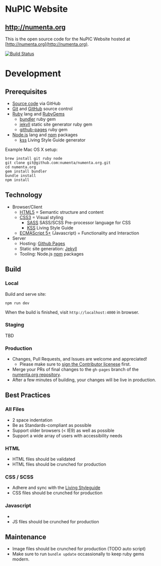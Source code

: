 # NuPIC Website
## http://numenta.org

This is the open source code for the NuPIC Website hosted at
[http://numenta.org](http://numenta.org).

[![Build Status](https://travis-ci.org/numenta/numenta.org.png?branch=gh-pages)](https://travis-ci.org/numenta/numenta.org)


# Development


## Prerequisites

* [Source code](https://github.com/numenta/numenta.org) via GitHub
* [Git](http://git-scm.com/) and [GitHub](http://github.com) source control
* [Ruby](https://www.ruby-lang.org/) lang and [RubyGems](https://rubygems.org/)
  * [bundler](http://bundler.io/) ruby gem
  * [jekyll](http://jekyllrb.com/) static site generator ruby gem
  * [github-pages](https://github.com/github/pages-gem) ruby gem
* [Node.js](https://nodejs.org/) lang and [npm](https://www.npmjs.com/) packages
  * [kss](https://github.com/kss-node/kss-node) Living Style Guide generator

Example Mac OS X setup:
```
brew install git ruby node
git clone git@github.com:numenta/numenta.org.git
cd numenta.org
gem install bundler
bundle install
npm install
```


## Technology

* Browser/Client
  * [HTML5](http://en.wikipedia.org/wiki/HTML5) = Semantic structure and content
  * [CSS3](http://en.wikipedia.org/wiki/Cascading_Style_Sheets) = Visual styling
    * [SASS](http://sass-lang.com/) SASS/SCSS Pre-processor language for CSS
    * [KSS](https://github.com/kss-node/kss-node) Living Style Guide
  * [ECMAScript 5+](http://en.wikipedia.org/wiki/ECMAScript) (Javascript) =
    Functionality and Interaction
* Server
  * Hosting: [Github Pages](https://pages.github.com)
  * Static site generation: [Jekyll](http://jekyllrb.com/)
  * Tooling: Node.js [npm](https://www.npmjs.com/) packages


## Build

### Local

Build and serve site:
```
npm run dev
```

When the build is finished, visit `http://localhost:4000` in browser.

### Staging

TBD

### Production

* Changes, Pull Requests, and Issues are welcome and appreciated!
  * Please make sure to
    [sign the Contributor licenese](http://numenta.org/licenses/cl/) first.
* Merge your PRs of final changes to the `gh-pages` branch of the
  [numenta.org repository](https://github.com/numenta/numenta.org).
* After a few minutes of building, your changes will be live in production.


## Best Practices

### All Files

* 2 space indentation
* Be as Standards-compliant as possible
* Support older browsers (< IE9) as well as possible
* Support a wide array of users with accessibility needs

### HTML

* HTML files should be validated
* HTML files should be crunched for production

### CSS / SCSS

* Adhere and sync with the [Living Styleguide](http://numenta.org/styleguide/)
* CSS files should be crunched for production

### Javascript

*
* JS files should be crunched for production


## Maintenance

* Image files should be crunched for production (TODO auto script)
* Make sure to run `bundle update` occassionally to keep ruby gems modern.
